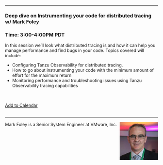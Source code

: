 <style>
  body {background-image:url('github-site-BG.png'); background-repeat: repeat-y; }
  .wrapper {margin-top:75px;}
  header {top:20px!important;
  .session-wrapper{border:1px solid #36373b; border-radius:5px; padding:20px; background-color:##D3D3D3;}
  
</style>
<hr/>

### **Deep dive on Instrumenting your code for distributed tracing w/ Mark Foley**
### **Time: 3:00-4:00PM PDT**
<div class="session-wrapper">
In this session we’ll look what distributed tracing is and how it can help you manage performance and find bugs in your code. Topics covered will include: <br> 
<ul>
  <li>Configuring Tanzu Observability for distributed tracing.</li>
  <li>How to go about instrumenting your code with the minimum amount of effort for the maximum return</li>
  <li>Monitoring performance and troubleshooting issues using Tanzu Observability tracing capabilities</li>
</ul>
<br><br> 
<a title="Add to Calendar" class="addeventatc" data-id="lq5085504" href="https://www.addevent.com/event/lq5085504" target="_blank" rel="nofollow">Add to Calendar</a>
        <script type="text/javascript" src="https://addevent.com/libs/atc/1.6.1/atc.min.js" async defer></script>
</div>

<br> 
<hr/>
<img src="mark_foley.jpeg" alt="Mark Foley" width="25%" align="right">
    
<p>Mark Foley is a Senior System Engineer at VMware, Inc.</p>
